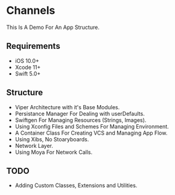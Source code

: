 # Channels
This Is A Demo For An App Structure.


## Requirements
 * iOS 10.0+
 * Xcode 11+
 * Swift 5.0+
 
 ## Structure
 * Viper Architecture with it's Base Modules.
 * Persistance Manager For Dealing with userDefaults.
 * Swiftgen For Managing Resources (Strings, Images).
 * Using Xconfig Files and Schemes For Managing Environment.
 * A Container Class For Creating VCS and Managing App Flow.
 * Using Xibs, No Stoaryboards.
 * Network Layer.
 * Using Moya For Network Calls.
 
 ## TODO
 * Adding Custom Classes, Extensions and Utilities.